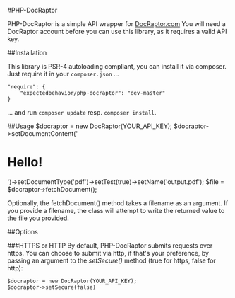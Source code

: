#PHP-DocRaptor

PHP-DocRaptor is a simple API wrapper for [DocRaptor.com](http://www.docraptor.com)
You will need a DocRaptor account before you can use this library, as it requires a valid API key.

##Installation

This library is PSR-4 autoloading compliant, you can install it via composer. Just require it in your `composer.json` ...

    "require": {
        "expectedbehavior/php-docraptor": "dev-master"
    }
    
... and run `composer update` resp. `composer install`.

##Usage
    $docraptor = new DocRaptor(YOUR_API_KEY);
    $docraptor->setDocumentContent('<h1>Hello!</h1>')->setDocumentType('pdf')->setTest(true)->setName('output.pdf');
    $file = $docraptor->fetchDocument();

Optionally, the fetchDocument() method takes a filename as an argument.  If you provide
a filename, the class will attempt to write the returned value to the file you provided.

##Options

###HTTPS or HTTP
By default, PHP-DocRaptor submits requests over https.  You can choose to submit via http, if that's your preference, by passing an argument to the *setSecure()* method (true for https, false for http):

	$docraptor = new DocRaptor(YOUR_API_KEY);
	$docraptor->setSecure(false)